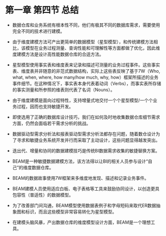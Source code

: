 # 第一章 第四节 总结
* 数据仓库和业务系统有根本性不同，他们有极其不同的数据库需求，需要使用完全不同的技术进行建模。   

* 由于维度建模方法可产出更简单的数据模型（星型模型），和传统建模方法相比，该模型在业务过程测量、查询性能和可理解性等方面都做了优化，因此维度建模方法是设计高性能数据仓库的合适方法。   

* 星型模型使用事实表和维度表来记录和描述可测量的业务过程事件。这些事实表、维度表并非随意的非范式数据结构，实际上这些表反映了基于7W（Who, what, when, where, how many/how much, why, how）框架所描述的业务事件细节。在这种情况下，事实表本身代表着动词（Verbs），而事实表所存储的事实测量和所参照的维表则代表了名词（Nouns）。   

* 由于维度建模是面向过程特性，支持增量式地交付一个个星型模型/一个个业务过程，因而也支持敏捷开发。   

* 即使选用了正确的数据库设计技巧，我们在如何及时地收集数据仓库细节需求方面，仍然会面临若干需求分析的挑战。   

* 数据驱动型需求分析法和报表驱动型需求分析法都存在问题，随着数仓设计为了寻求和敏捷业务系统开发并行而采取了主动设计，这些问题显得越发突出。   

* 迭出代、增量和协同的数据建模技巧是传统BI数据需求收集的敏捷替换方案。   

* BEAM是一种敏捷数据建模方法，该方法得以让BI的相关人员参与设计“自己”的维度数据仓库。   

* BEAM的数据故事使用7W框架来多维度地发现、描述和记录业务事件。   

* BEAM建模人员使用适应白板、电子表格等工具来鼓励协同设计，以创造更具包容性（普适性）的数据模型。   

* 为了改善部门间沟通，BEAM模型使用数据表例子和字母短码来取代ER数据抽象图和标识，而且这些模型非常容易转化为星型模型。   

* 在建模头脑风暴，产出数据仓库的维度模型设计方面，BEAM是一个理想工具。   

  
